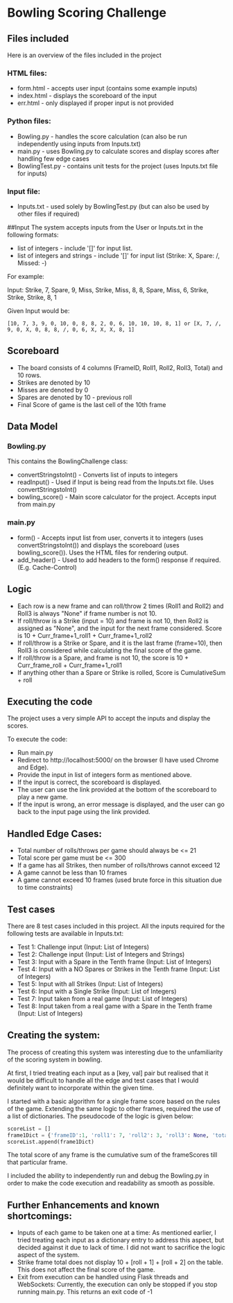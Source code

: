 # Bowling Scoring Challenge

## Files included
Here is an overview of the files included in the project
### HTML files:
  * form.html - accepts user input (contains some example inputs)
  * index.html - displays the scoreboard of the input
  * err.html - only displayed if proper input is not provided
### Python files:
  * Bowling.py - handles the score calculation (can also be run independently using inputs from Inputs.txt)
  * main.py - uses Bowling.py to calculate scores and display scores after handling few edge cases
  * BowlingTest.py - contains unit tests for the project (uses Inputs.txt file for inputs)
### Input file:
  * Inputs.txt - used solely by BowlingTest.py (but can also be used by other files if required)

##Input
The system accepts inputs from the User or Inputs.txt in the following formats:
  * list of integers - include '[]' for input list.
  * list of integers and strings  - include '[]' for input list (Strike: X, Spare: /, Missed: -)
  
For example:
  
Input: Strike, 7, Spare, 9, Miss, Strike, Miss, 8, 8, Spare, Miss, 6, Strike, Strike, Strike, 8, 1 
  
Given Input would be: 
    
    [10, 7, 3, 9, 0, 10, 0, 8, 8, 2, 0, 6, 10, 10, 10, 8, 1] or [X, 7, /, 9, 0, X, 0, 8, 8, /, 0, 6, X, X, X, 8, 1]

## Scoreboard
* The board consists of 4 columns (FrameID, Roll1, Roll2, Roll3, Total) and 10 rows. 
* Strikes are denoted by 10
* Misses are denoted by 0
* Spares are denoted by 10 - previous roll
* Final Score of game is the last cell of the 10th frame

## Data Model
### Bowling.py
This contains the BowlingChallenge class:
* convertStringstoInt() - Converts list of inputs to integers
* readInput() - Used if Input is being read from the Inputs.txt file. Uses convertStringstoInt()
* bowling_score() - Main score calculator for the project. Accepts input from main.py
### main.py
* form() - Accepts input list from user, converts it to integers (uses convertStringstoInt()) and displays the scoreboard (uses bowling_score()). Uses the HTML files for rendering output.
* add_header() - Used to add headers to the form() response if required. (E.g. Cache-Control)

## Logic
* Each row is a new frame and can roll/throw 2 times (Roll1 and Roll2) and Roll3 is always "None" if frame number is not 10.
* If roll/throw is a Strike (input = 10) and frame is not 10, then Roll2 is assigned as "None", and the input for the next frame considered. Score is 10 + Curr_frame+1_roll1 + Curr_frame+1_roll2
* If roll/throw is a Strike or Spare, and it is the last frame (frame=10), then Roll3 is considered while calculating the final score of the game.
* If roll/throw is a Spare, and frame is not 10, the score is 10 + Curr_frame_roll + Curr_frame+1_roll1
* If anything other than a Spare or Strike is rolled, Score is CumulativeSum + roll

## Executing the code
The project uses a very simple API to accept the inputs and display the scores.

To execute the code:
  * Run main.py
  * Redirect to http://localhost:5000/ on the browser (I have used Chrome and Edge).
  * Provide the input in list of integers form as mentioned above.
  * If the input is correct, the scoreboard is displayed.
  * The user can use the link provided at the bottom of the scoreboard to play a new game.
  * If the input is wrong, an error message is displayed, and the user can go back to the input page using the link provided.

## Handled Edge Cases:
 * Total number of rolls/throws per game should always be <= 21
 * Total score per game must be <= 300
 * If a game has all Strikes, then number of rolls/throws cannot exceed 12
 * A game cannot be less than 10 frames
 * A game cannot exceed 10 frames (used brute force in this situation due to time constraints)

## Test cases
There are 8 test cases included in this project. All the inputs required for the following tests are available in Inputs.txt:
* Test 1: Challenge input (Input: List of Integers)
* Test 2: Challenge input (Input: List of Integers and Strings)
* Test 3: Input with a Spare in the Tenth frame (Input: List of Integers)
* Test 4: Input with a NO Spares or Strikes in the Tenth frame (Input: List of Integers)
* Test 5: Input with all Strikes (Input: List of Integers)
* Test 6: Input with a Single Strike (Input: List of Integers)
* Test 7: Input taken from a real game (Input: List of Integers)
* Test 8: Input taken from a real game with a Spare in the Tenth frame (Input: List of Integers)

## Creating the system:
The process of creating this system was interesting due to the unfamiliarity of the scoring system in bowling.

At first, I tried treating each input as a [key, val] pair but realised that it would be difficult to handle all the edge and test cases that I would definitely want to incorporate within the given time. 

I started with a basic algorithm for a single frame score based on the rules of the game. Extending the same logic to other frames, required the use of a list of dictionaries. The pseudocode of the logic is given below:   
```python
scoreList = []
frame1Dict = {'frameID':1, 'roll1': 7, 'roll2': 3, 'roll3': None, 'total': 10}
scoreList.append(frame1Dict)
```
The total score of any frame is the cumulative sum of the frameScores till that particular frame.

I included the ability to independently run and debug the Bowling.py in order to make the code execution and readability as smooth as possible.

## Further Enhancements and known shortcomings:
  * Inputs of each game to be taken one at a time:
    As mentioned earlier, I tried treating each input as a dictionary entry to address this aspect, but decided against it due to lack of time. I did not want to sacrifice the logic aspect of the system.
  * Strike frame total does not display 10 + [roll + 1] + [roll + 2] on the table. This does not affect the final score of the game.
  * Exit from execution can be handled using Flask threads and WebSockets:
    Currently, the execution can only be stopped if you stop running main.py. This returns an exit code of -1 


